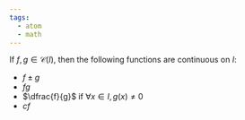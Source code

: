 ```yaml
---
tags:
  - atom
  - math
---
```

If $f,g \in \mathcal{C}(I)$, then the following functions are continuous on $I$:
- $f \pm g$
- $fg$
- $\dfrac{f}{g}$ if $\forall x \in I, g(x) \ne 0$
- $cf$